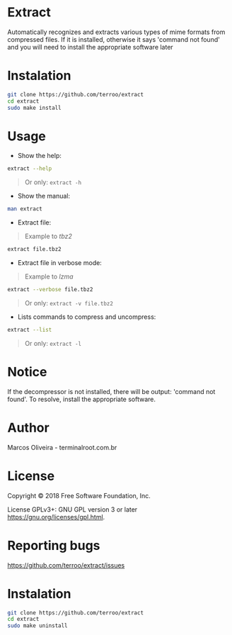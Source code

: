 # Extract
Automatically recognizes and extracts various types of mime formats from compressed files. If it is installed, otherwise it says 'command not found' and you will need to install the appropriate software later

# Instalation
```sh
git clone https://github.com/terroo/extract
cd extract
sudo make install
```

# Usage
- Show the help:
```sh
extract --help
```
> Or only: `extract -h`

- Show the manual:
```sh
man extract
```

- Extract file:
> Example to *tbz2*
```sh
extract file.tbz2
```

- Extract file in verbose mode:
> Example to *lzma*
```sh
extract --verbose file.tbz2
```
> Or only: `extract -v file.tbz2`

- Lists commands to compress and uncompress:
```sh
extract --list
```
> Or only: `extract -l`

# Notice
If the decompressor is not installed, there will be output: 'command not found'. To resolve, install the appropriate software.

# Author
Marcos Oliveira - terminalroot.com.br

# License
Copyright © 2018 Free Software Foundation, Inc.

License GPLv3+: GNU GPL version 3 or later <https://gnu.org/licenses/gpl.html>.

# Reporting bugs
<https://github.com/terroo/extract/issues>

# Instalation
```sh
git clone https://github.com/terroo/extract
cd extract
sudo make uninstall
```
